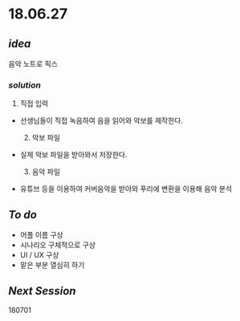 # 18.06.27

## _idea_

음악 노트로 픽스

### _solution_

1. 직접 입력

* 선생님들이 직접 녹음하여 음을 읽어와 악보를 제작한다.

   2. 악보 파일

* 실제 악보 파일을 받아와서 저장한다.

   3. 음악 파일

* 유튜브 등을 이용하여 커버음악을 받아와 푸리에 변환을 이용해 음악 분석

## _To do_ 

* 어플 이름 구상
* 시나리오 구체적으로 구상
* UI / UX 구상
* 맡은 부분 열심히 하기

## _Next Session_ 

180701



